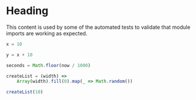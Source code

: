 # Heading

This content is used by some of the automated tests to validate that module imports are working as expected.

``` js x | pin
x = 10
```

``` js x | pin
y = x + 10
```

``` js x | pin
seconds = Math.floor(now / 1000)
```

``` js x | pin
createList = (width) => 
    Array(width).fill(0).map(_ => Math.random())
```

``` js x | pin
createList(10)
```